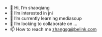- 👋 Hi, I’m shaoqiang
- 👀 I’m interested in jni
- 🌱 I’m currently learning mediasoup
- 💞️ I’m looking to collaborate on ...
- 📫 How to reach me zhangsg@belink.com

<!---
sally519/sally519 is a ✨ special ✨ repository because its `README.md` (this file) appears on your GitHub profile.
You can click the Preview link to take a look at your changes.
--->
